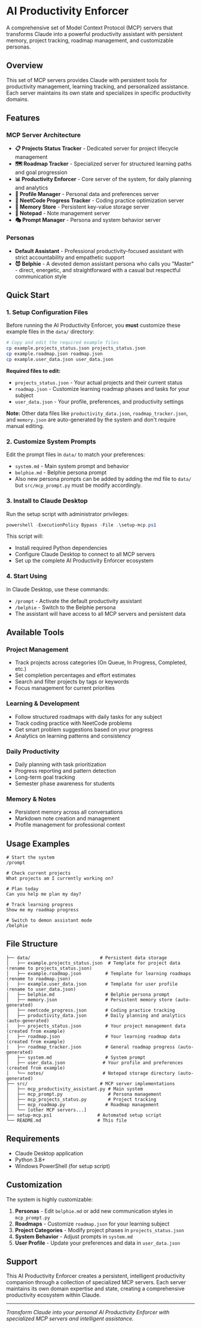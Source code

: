 # AI Productivity Enforcer

A comprehensive set of Model Context Protocol (MCP) servers that transforms Claude into a powerful productivity assistant with persistent memory, project tracking, roadmap management, and customizable personas.

## Overview

This set of MCP servers provides Claude with persistent tools for productivity management, learning tracking, and personalized assistance. Each server maintains its own state and specializes in specific productivity domains.

## Features

### MCP Server Architecture

- **📋 Projects Status Tracker** - Dedicated server for project lifecycle management
- **🗺️ Roadmap Tracker** - Specialized server for structured learning paths and goal progression
- **📊 Productivity Enforcer** - Core server of the system, for daily planning and analytics
- **👤 Profile Manager** - Personal data and preferences server
- **📝 NeetCode Progress Tracker** - Coding practice optimization server
- **🧠 Memory Store** - Persistent key-value storage server
- **📓 Notepad** - Note management server
- **🎭 Prompt Manager** - Persona and system behavior server

### Personas

- **Default Assistant** - Professional productivity-focused assistant with strict accountability and empathetic support
- **😈 Belphie** - A devoted demon assistant persona who calls you "Master" - direct, energetic, and straightforward with a casual but respectful communication style

## Quick Start

### 1. Setup Configuration Files

Before running the AI Productivity Enforcer, you **must** customize these example files in the `data/` directory:

```bash
# Copy and edit the required example files
cp example.projects_status.json projects_status.json
cp example.roadmap.json roadmap.json  
cp example.user_data.json user_data.json
```

**Required files to edit:**

- `projects_status.json` - Your actual projects and their current status
- `roadmap.json` - Customize learning roadmap phases and tasks for your subject
- `user_data.json` - Your profile, preferences, and productivity settings

**Note:** Other data files like `productivity_data.json`, `roadmap_tracker.json`, and `memory.json` are auto-generated by the system and don't require manual editing.

### 2. Customize System Prompts

Edit the prompt files in `data/` to match your preferences:

- `system.md` - Main system prompt and behavior
- `belphie.md` - Belphie persona prompt
- Also new persona prompts can be added by adding the md file to `data/` but  `src/mcp_prompt.py` must be modify accordingly.

### 3. Install to Claude Desktop

Run the setup script with administrator privileges:

```powershell
powershell -ExecutionPolicy Bypass -File .\setup-mcp.ps1
```

This script will:

- Install required Python dependencies
- Configure Claude Desktop to connect to all MCP servers
- Set up the complete AI Productivity Enforcer ecosystem

### 4. Start Using

In Claude Desktop, use these commands:

- `/prompt` - Activate the default productivity assistant
- `/belphie` - Switch to the Belphie persona
- The assistant will have access to all MCP servers and persistent data

## Available Tools

### Project Management

- Track projects across categories (On Queue, In Progress, Completed, etc.)
- Set completion percentages and effort estimates
- Search and filter projects by tags or keywords
- Focus management for current priorities

### Learning & Development

- Follow structured roadmaps with daily tasks for any subject
- Track coding practice with NeetCode problems
- Get smart problem suggestions based on your progress
- Analytics on learning patterns and consistency

### Daily Productivity

- Daily planning with task prioritization
- Progress reporting and pattern detection
- Long-term goal tracking
- Semester phase awareness for students

### Memory & Notes

- Persistent memory across all conversations
- Markdown note creation and management
- Profile management for professional context

## Usage Examples

```claude
# Start the system
/prompt

# Check current projects
What projects am I currently working on?

# Plan today
Can you help me plan my day?

# Track learning progress  
Show me my roadmap progress

# Switch to demon assistant mode
/belphie
```

## File Structure

```FileStructure
├── data/                          # Persistent data storage
│   ├── example.projects_status.json  # Template for project data (rename to projects_status.json)
│   ├── example.roadmap.json         # Template for learning roadmaps (rename to roadmap.json)
│   ├── example.user_data.json       # Template for user profile (rename to user_data.json)
│   ├── belphie.md                   # Belphie persona prompt
│   ├── memory.json                  # Persistent memory store (auto-generated)
│   ├── neetcode_progress.json       # Coding practice tracking
│   ├── productivity_data.json       # Daily planning and analytics (auto-generated)
│   ├── projects_status.json         # Your project management data (created from example)
│   ├── roadmap.json                 # Your learning roadmap data (created from example)
│   ├── roadmap_tracker.json         # General roadmap progress (auto-generated)
│   ├── system.md                    # System prompt
│   ├── user_data.json              # Your profile and preferences (created from example)
│   └── notes/                      # Notepad storage directory (auto-generated)
├── src/                           # MCP server implementations
│   ├── mcp_productivity_assistant.py # Main system
│   ├── mcp_prompt.py                 # Persona management
│   ├── mcp_projects_status.py        # Project tracking
│   ├── mcp_roadmap.py               # Roadmap management
│   └── [other MCP servers...]
├── setup-mcp.ps1                 # Automated setup script
└── README.md                     # This file
```

## Requirements

- Claude Desktop application
- Python 3.8+
- Windows PowerShell (for setup script)

## Customization

The system is highly customizable:

1. **Personas** - Edit `belphie.md` or add new communication styles in `mcp_prompt.py`
2. **Roadmaps** - Customize `roadmap.json` for your learning subject
3. **Project Categories** - Modify project phases in `projects_status.json`
4. **System Behavior** - Adjust prompts in `system.md`
5. **User Profile** - Update your preferences and data in `user_data.json`

## Support

This AI Productivity Enforcer creates a persistent, intelligent productivity companion through a collection of specialized MCP servers. Each server maintains its own domain expertise and state, creating a comprehensive productivity ecosystem within Claude.

---

*Transform Claude into your personal AI Productivity Enforcer with specialized MCP servers and intelligent assistance.*
